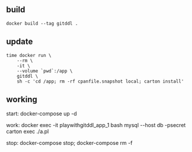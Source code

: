 

## build

    docker build --tag gitddl .

## update

    time docker run \
        --rm \
        -it \
        --volume `pwd`:/app \
        gitddl \
        sh -c 'cd /app; rm -rf cpanfile.snapshot local; carton install'


## working

start:
    docker-compose up -d

work:
    docker exec -it playwithgitddl_app_1 bash
    mysql --host db -psecret
    carton exec ./a.pl

stop:
    docker-compose stop; docker-compose rm -f
